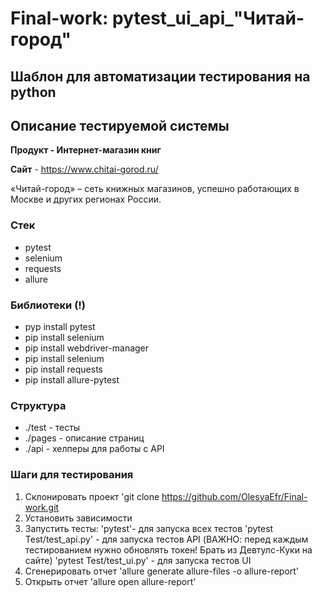 # Final-work: pytest_ui_api_"Читай-город"

## Шаблон для автоматизации тестирования на python

## Описание тестируемой системы
**Продукт - Интернет-магазин книг** 

**Сайт** - https://www.chitai-gorod.ru/

«Читай-город» – сеть книжных магазинов, успешно работающих в Москве и других регионах России.

### Стек
- pytest
- selenium
- requests
- allure

### Библиотеки (!)
- pyp install pytest
- pip install selenium
- pip install webdriver-manager
- pip install selenium
- pip install requests
- pip install allure-pytest

### Структура
- ./test - тесты
- ./pages - описание страниц
- ./api - хелперы для работы с API

### Шаги для тестирования

1. Склонировать проект 'git clone https://github.com/OlesyaEfr/Final-work.git
2. Установить зависимости
3. Запустить тесты: 'pytest'- для запуска всех тестов
                    'pytest Test/test_api.py' - для запуска тестов API (ВАЖНО: перед каждым тестированием нужно обновлять токен! Брать из Девтулс-Куки на сайте)
                    'pytest Test/test_ui.py' - для запуска тестов UI
4. Сгенерировать отчет 'allure generate allure-files -o allure-report'
5. Открыть отчет 'allure open allure-report'


